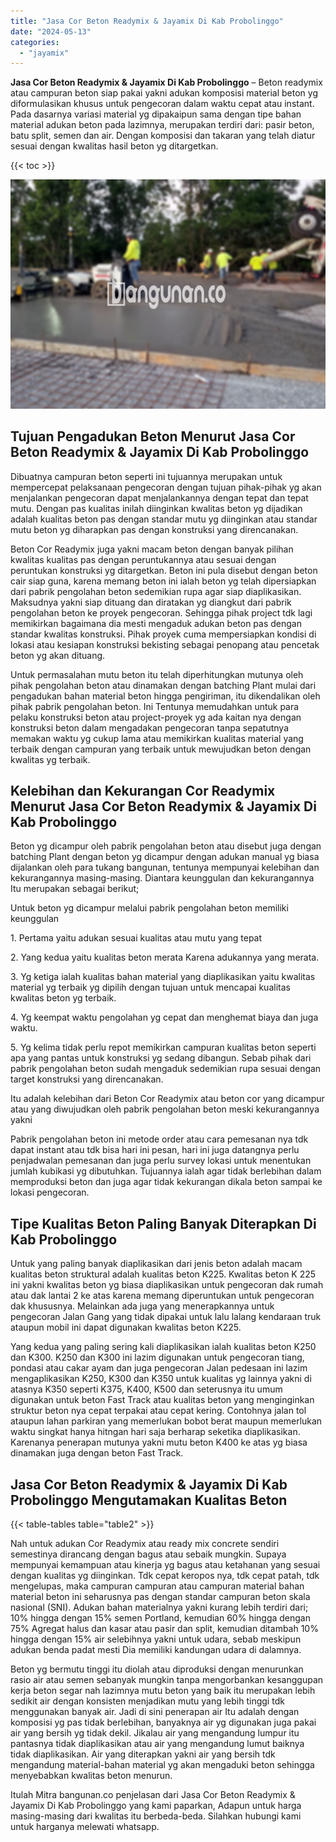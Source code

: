 ```yaml
---
title: "Jasa Cor Beton Readymix & Jayamix Di Kab Probolinggo"
date: "2024-05-13"
categories: 
  - "jayamix"
---
```


**Jasa Cor Beton Readymix & Jayamix Di Kab Probolinggo** – Beton readymix atau campuran beton siap pakai yakni adukan komposisi material beton yg diformulasikan khusus untuk pengecoran dalam waktu cepat atau instant. Pada dasarnya variasi material yg dipakaipun sama dengan tipe bahan material adukan beton pada lazimnya, merupakan terdiri dari: pasir beton, batu split, semen dan air. Dengan komposisi dan takaran yang telah diatur sesuai dengan kwalitas hasil beton yg ditargetkan.

{{< toc >}}

![Jasa Cor Beton Readymix & Jayamix Di Kab Probolinggo](/images/jasa-cor-readymix-59.png)

## Tujuan Pengadukan Beton Menurut Jasa Cor Beton Readymix & Jayamix Di Kab Probolinggo

Dibuatnya campuran beton seperti ini tujuannya merupakan untuk mempercepat pelaksanaan pengecoran dengan tujuan pihak-pihak yg akan menjalankan pengecoran dapat menjalankannya dengan tepat dan tepat mutu. Dengan pas kualitas inilah diinginkan kwalitas beton yg dijadikan adalah kualitas beton pas dengan standar mutu yg diinginkan atau standar mutu beton yg diharapkan pas dengan konstruksi yang direncanakan.

Beton Cor Readymix juga yakni macam beton dengan banyak pilihan kwalitas kualitas pas dengan peruntukannya atau sesuai dengan peruntukan konstruksi yg ditargetkan. Beton ini pula disebut dengan beton cair siap guna, karena memang beton ini ialah beton yg telah dipersiapkan dari pabrik pengolahan beton sedemikian rupa agar siap diaplikasikan. Maksudnya yakni siap dituang dan diratakan yg diangkut dari pabrik pengolahan beton ke proyek pengecoran. Sehingga pihak project tdk lagi memikirkan bagaimana dia mesti mengaduk adukan beton pas dengan standar kwalitas konstruksi. Pihak proyek cuma mempersiapkan kondisi di lokasi atau kesiapan konstruksi bekisting sebagai penopang atau pencetak beton yg akan dituang.

Untuk permasalahan mutu beton itu telah diperhitungkan mutunya oleh pihak pengolahan beton atau dinamakan dengan batching Plant mulai dari pengadukan bahan material beton hingga pengiriman, itu dikendalikan oleh pihak pabrik pengolahan beton. Ini Tentunya memudahkan untuk para pelaku konstruksi beton atau project-proyek yg ada kaitan nya dengan konstruksi beton dalam mengadakan pengecoran tanpa sepatutnya memakan waktu yg cukup lama atau memikirkan kualitas material yang terbaik dengan campuran yang terbaik untuk mewujudkan beton dengan kwalitas yg terbaik.

## Kelebihan dan Kekurangan Cor Readymix Menurut Jasa Cor Beton Readymix & Jayamix Di Kab Probolinggo

Beton yg dicampur oleh pabrik pengolahan beton atau disebut juga dengan batching Plant dengan beton yg dicampur dengan adukan manual yg biasa dijalankan oleh para tukang bangunan, tentunya mempunyai kelebihan dan kekurangannya masing-masing. Diantara keunggulan dan kekurangannya Itu merupakan sebagai berikut;

Untuk beton yg dicampur melalui pabrik pengolahan beton memiliki keunggulan

1\. Pertama yaitu adukan sesuai kualitas atau mutu yang tepat

2\. Yang kedua yaitu kualitas beton merata Karena adukannya yang merata.

3\. Yg ketiga ialah kualitas bahan material yang diaplikasikan yaitu kwalitas material yg terbaik yg dipilih dengan tujuan untuk mencapai kualitas kwalitas beton yg terbaik.

4\. Yg keempat waktu pengolahan yg cepat dan menghemat biaya dan juga waktu.

5\. Yg kelima tidak perlu repot memikirkan campuran kualitas beton seperti apa yang pantas untuk konstruksi yg sedang dibangun. Sebab pihak dari pabrik pengolahan beton sudah mengaduk sedemikian rupa sesuai dengan target konstruksi yang direncanakan.

Itu adalah kelebihan dari Beton Cor Readymix atau beton cor yang dicampur atau yang diwujudkan oleh pabrik pengolahan beton meski kekurangannya yakni

Pabrik pengolahan beton ini metode order atau cara pemesanan nya tdk dapat instant atau tdk bisa hari ini pesan, hari ini juga datangnya perlu penjadwalan pemesanan dan juga perlu survey lokasi untuk menentukan jumlah kubikasi yg dibutuhkan. Tujuannya ialah agar tidak berlebihan dalam memproduksi beton dan juga agar tidak kekurangan dikala beton sampai ke lokasi pengecoran.

## Tipe Kualitas Beton Paling Banyak Diterapkan Di Kab Probolinggo

Untuk yang paling banyak diaplikasikan dari jenis beton adalah macam kualitas beton struktural adalah kualitas beton K225. Kwalitas beton K 225 ini yakni kwalitas beton yg biasa diaplikasikan untuk pengecoran dak rumah atau dak lantai 2 ke atas karena memang diperuntukan untuk pengecoran dak khususnya. Melainkan ada juga yang menerapkannya untuk pengecoran Jalan Gang yang tidak dipakai untuk lalu lalang kendaraan truk ataupun mobil ini dapat digunakan kwalitas beton K225.

Yang kedua yang paling sering kali diaplikasikan ialah kualitas beton K250 dan K300. K250 dan K300 ini lazim digunakan untuk pengecoran tiang, pondasi atau cakar ayam dan juga pengecoran Jalan pedesaan ini lazim mengaplikasikan K250, K300 dan K350 untuk kualitas yg lainnya yakni di atasnya K350 seperti K375, K400, K500 dan seterusnya itu umum digunakan untuk beton Fast Track atau kualitas beton yang menginginkan struktur beton nya cepat terpakai atau cepat kering. Contohnya jalan tol ataupun lahan parkiran yang memerlukan bobot berat maupun memerlukan waktu singkat hanya hitngan hari saja berharap seketika diaplikasikan. Karenanya penerapan mutunya yakni mutu beton K400 ke atas yg biasa dinamakan juga dengan beton Fast Track.

## Jasa Cor Beton Readymix & Jayamix Di Kab Probolinggo Mengutamakan Kualitas Beton

{{< table-tables table="table2" >}}

Nah untuk adukan Cor Readymix atau ready mix concrete sendiri semestinya dirancang dengan bagus atau sebaik mungkin. Supaya mempunyai kemampuan atau kinerja yg bagus atau ketahanan yang sesuai dengan kualitas yg diinginkan. Tdk cepat keropos nya, tdk cepat patah, tdk mengelupas, maka campuran campuran atau campuran material bahan material beton ini seharusnya pas dengan standar campuran beton skala nasional (SNI). Adukan bahan materialnya yakni kurang lebih terdiri dari; 10% hingga dengan 15% semen Portland, kemudian 60% hingga dengan 75% Agregat halus dan kasar atau pasir dan split, kemudian ditambah 10% hingga dengan 15% air selebihnya yakni untuk udara, sebab meskipun adukan benda padat mesti Dia memiliki kandungan udara di dalamnya.

Beton yg bermutu tinggi itu diolah atau diproduksi dengan menurunkan rasio air atau semen sebanyak mungkin tanpa mengorbankan kesanggupan kerja beton segar nah lazimnya mutu beton yang baik itu merupakan lebih sedikit air dengan konsisten menjadikan mutu yang lebih tinggi tdk menggunakan banyak air. Jadi di sini penerapan air Itu adalah dengan komposisi yg pas tidak berlebihan, banyaknya air yg digunakan juga pakai air yang bersih yg tidak dekil. Jikalau air yang mengandung lumpur itu pantasnya tidak diaplikasikan atau air yang mengandung lumut baiknya tidak diaplikasikan. Air yang diterapkan yakni air yang bersih tdk mengandung material-bahan material yg akan mengaduki beton sehingga menyebabkan kwalitas beton menurun.

Itulah Mitra bangunan.co penjelasan dari Jasa Cor Beton Readymix & Jayamix Di Kab Probolinggo yang kami paparkan, Adapun untuk harga masing-masing dari kwalitas itu berbeda-beda. Silahkan hubungi kami untuk harganya melewati whatsapp.
